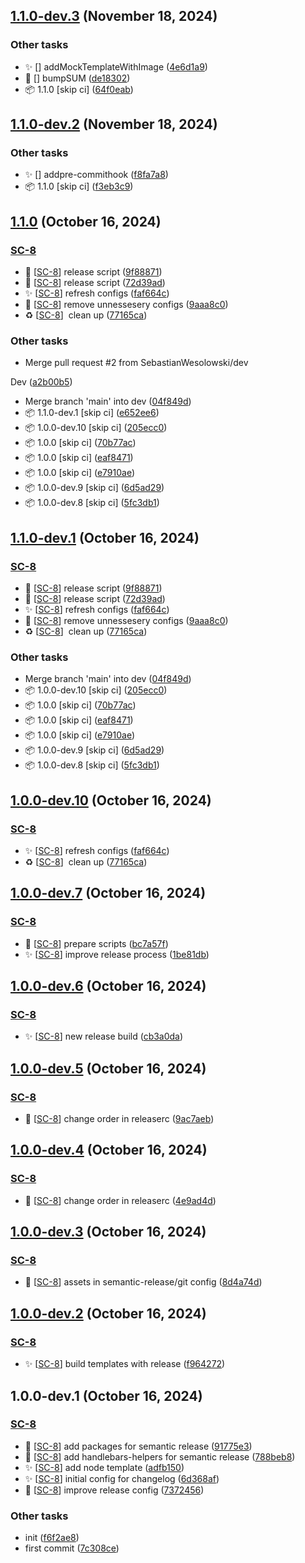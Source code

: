 ## [1.1.0-dev.3](https://github.com/SebastianWesolowski/s-template/compare/v1.1.0-dev.2...v1.1.0-dev.3) (November 18, 2024)


### Other tasks

- ✨ [] addMockTemplateWithImage ([4e6d1a9](https://github.com/SebastianWesolowski/s-template/commit/4e6d1a93feee3c6eef9e2b1d2862eefd82a04edc))
- 🔧 [] bumpSUM ([de18302](https://github.com/SebastianWesolowski/s-template/commit/de1830209d0ddeebfdee94a42f05c8b4001f249e))
- 📦 1.1.0 [skip ci] ([64f0eab](https://github.com/SebastianWesolowski/s-template/commit/64f0eab90fa2b85e016ff1af42c3cf8520fa836a))

## [1.1.0-dev.2](https://github.com/SebastianWesolowski/s-template/compare/v1.1.0-dev.1...v1.1.0-dev.2) (November 18, 2024)

### Other tasks

- ✨ [] addpre-commithook ([f8fa7a8](https://github.com/SebastianWesolowski/s-template/commit/f8fa7a86bd75fbc27534dfaf8ba3d85c10b520e6))
- 📦 1.1.0 [skip ci] ([f3eb3c9](https://github.com/SebastianWesolowski/s-template/commit/f3eb3c9fa11aa8cf344006847084addaa8fa8652))

## [1.1.0](https://github.com/SebastianWesolowski/s-template/compare/v1.0.0...v1.1.0) (October 16, 2024)

### [SC-8](https://linear.app/wesolowskidev/issue/SC-8)

- 🐛 [[SC-8](https://linear.app/wesolowskidev/issue/SC-8)] release script ([9f88871](https://github.com/SebastianWesolowski/s-template/commit/9f8887121f0dba5921773effe1490b36a4947335))
- 🐛 [[SC-8](https://linear.app/wesolowskidev/issue/SC-8)] release script ([72d39ad](https://github.com/SebastianWesolowski/s-template/commit/72d39ad0bcff23e9f696a9dffb71d2df345b2981))
- ✨ [[SC-8](https://linear.app/wesolowskidev/issue/SC-8)] refresh configs ([faf664c](https://github.com/SebastianWesolowski/s-template/commit/faf664c6baf1db295ddd71a82c21058ddb357d24))
- 🔧 [[SC-8](https://linear.app/wesolowskidev/issue/SC-8)] remove unnessesery configs ([9aaa8c0](https://github.com/SebastianWesolowski/s-template/commit/9aaa8c0a6057c1e2f8bc23618550d7346f6ac015))
- ♻ [[SC-8](https://linear.app/wesolowskidev/issue/SC-8)] ️ clean up ([77165ca](https://github.com/SebastianWesolowski/s-template/commit/77165cac72746127279300605d0a4ab4ecc53bf0))

### Other tasks

- Merge pull request #2 from SebastianWesolowski/dev

Dev ([a2b00b5](https://github.com/SebastianWesolowski/s-template/commit/a2b00b525168ccfe9a9deef1743769c102ccf0ba))

- Merge branch 'main' into dev ([04f849d](https://github.com/SebastianWesolowski/s-template/commit/04f849dd631aa251f5cdf3db4ef854b14724fb08))
- 📦 1.1.0-dev.1 [skip ci] ([e652ee6](https://github.com/SebastianWesolowski/s-template/commit/e652ee66174ee16ef6af2e1b83bac89d1c3948df))
- 📦 1.0.0-dev.10 [skip ci] ([205ecc0](https://github.com/SebastianWesolowski/s-template/commit/205ecc0772588ad8791f71af514e8cc038028c77))
- 📦 1.0.0 [skip ci] ([70b77ac](https://github.com/SebastianWesolowski/s-template/commit/70b77ac7c691a210c1baa0a12de1884e767cd46e))
- 📦 1.0.0 [skip ci] ([eaf8471](https://github.com/SebastianWesolowski/s-template/commit/eaf8471f1ae5c65c24b7423bb9f26b9095a2d00c))
- 📦 1.0.0 [skip ci] ([e7910ae](https://github.com/SebastianWesolowski/s-template/commit/e7910ae871e72692dcd7b10baa1085cebb8ef412))
- 📦 1.0.0-dev.9 [skip ci] ([6d5ad29](https://github.com/SebastianWesolowski/s-template/commit/6d5ad29262391ff48deb3ff960f3f91e3792cda0))
- 📦 1.0.0-dev.8 [skip ci] ([5fc3db1](https://github.com/SebastianWesolowski/s-template/commit/5fc3db1715ce17e1cdf68711b9f83f342e9ac25d))

## [1.1.0-dev.1](https://github.com/SebastianWesolowski/s-template/compare/v1.0.0...v1.1.0-dev.1) (October 16, 2024)

### [SC-8](https://linear.app/wesolowskidev/issue/SC-8)

- 🐛 [[SC-8](https://linear.app/wesolowskidev/issue/SC-8)] release script ([9f88871](https://github.com/SebastianWesolowski/s-template/commit/9f8887121f0dba5921773effe1490b36a4947335))
- 🐛 [[SC-8](https://linear.app/wesolowskidev/issue/SC-8)] release script ([72d39ad](https://github.com/SebastianWesolowski/s-template/commit/72d39ad0bcff23e9f696a9dffb71d2df345b2981))
- ✨ [[SC-8](https://linear.app/wesolowskidev/issue/SC-8)] refresh configs ([faf664c](https://github.com/SebastianWesolowski/s-template/commit/faf664c6baf1db295ddd71a82c21058ddb357d24))
- 🔧 [[SC-8](https://linear.app/wesolowskidev/issue/SC-8)] remove unnessesery configs ([9aaa8c0](https://github.com/SebastianWesolowski/s-template/commit/9aaa8c0a6057c1e2f8bc23618550d7346f6ac015))
- ♻ [[SC-8](https://linear.app/wesolowskidev/issue/SC-8)] ️ clean up ([77165ca](https://github.com/SebastianWesolowski/s-template/commit/77165cac72746127279300605d0a4ab4ecc53bf0))

### Other tasks

- Merge branch 'main' into dev ([04f849d](https://github.com/SebastianWesolowski/s-template/commit/04f849dd631aa251f5cdf3db4ef854b14724fb08))
- 📦 1.0.0-dev.10 [skip ci] ([205ecc0](https://github.com/SebastianWesolowski/s-template/commit/205ecc0772588ad8791f71af514e8cc038028c77))
- 📦 1.0.0 [skip ci] ([70b77ac](https://github.com/SebastianWesolowski/s-template/commit/70b77ac7c691a210c1baa0a12de1884e767cd46e))
- 📦 1.0.0 [skip ci] ([eaf8471](https://github.com/SebastianWesolowski/s-template/commit/eaf8471f1ae5c65c24b7423bb9f26b9095a2d00c))
- 📦 1.0.0 [skip ci] ([e7910ae](https://github.com/SebastianWesolowski/s-template/commit/e7910ae871e72692dcd7b10baa1085cebb8ef412))
- 📦 1.0.0-dev.9 [skip ci] ([6d5ad29](https://github.com/SebastianWesolowski/s-template/commit/6d5ad29262391ff48deb3ff960f3f91e3792cda0))
- 📦 1.0.0-dev.8 [skip ci] ([5fc3db1](https://github.com/SebastianWesolowski/s-template/commit/5fc3db1715ce17e1cdf68711b9f83f342e9ac25d))

## [1.0.0-dev.10](https://github.com/SebastianWesolowski/s-template/compare/v1.0.0-dev.9...v1.0.0-dev.10) (October 16, 2024)

### [SC-8](https://linear.app/wesolowskidev/issue/SC-8)

- ✨ [[SC-8](https://linear.app/wesolowskidev/issue/SC-8)] refresh configs ([faf664c](https://github.com/SebastianWesolowski/s-template/commit/faf664c6baf1db295ddd71a82c21058ddb357d24))
- ♻ [[SC-8](https://linear.app/wesolowskidev/issue/SC-8)] ️ clean up ([77165ca](https://github.com/SebastianWesolowski/s-template/commit/77165cac72746127279300605d0a4ab4ecc53bf0))

## [1.0.0-dev.7](https://github.com/SebastianWesolowski/s-template/compare/v1.0.0-dev.6...v1.0.0-dev.7) (October 16, 2024)

### [SC-8](https://linear.app/wesolowskidev/issue/SC-8)

- 🐛 [[SC-8](https://linear.app/wesolowskidev/issue/SC-8)] prepare scripts ([bc7a57f](https://github.com/SebastianWesolowski/s-template/commit/bc7a57f53edc5c12cc580cbc79fbf07b3e4da5e8))
- ✨ [[SC-8](https://linear.app/wesolowskidev/issue/SC-8)] improve release process ([1be81db](https://github.com/SebastianWesolowski/s-template/commit/1be81db21f110e475f8e9d04b524ca010fad40b4))

## [1.0.0-dev.6](https://github.com/SebastianWesolowski/s-template/compare/v1.0.0-dev.5...v1.0.0-dev.6) (October 16, 2024)

### [SC-8](https://linear.app/wesolowskidev/issue/SC-8)

- ✨ [[SC-8](https://linear.app/wesolowskidev/issue/SC-8)] new release build ([cb3a0da](https://github.com/SebastianWesolowski/s-template/commit/cb3a0daa1ef745ca44953c09c6bd1d4434e25479))

## [1.0.0-dev.5](https://github.com/SebastianWesolowski/s-template/compare/v1.0.0-dev.4...v1.0.0-dev.5) (October 16, 2024)

### [SC-8](https://linear.app/wesolowskidev/issue/SC-8)

- 🐛 [[SC-8](https://linear.app/wesolowskidev/issue/SC-8)] change order in releaserc ([9ac7aeb](https://github.com/SebastianWesolowski/s-template/commit/9ac7aebca1887de4f5b2247e8d67ec5be4a04ddb))

## [1.0.0-dev.4](https://github.com/SebastianWesolowski/s-template/compare/v1.0.0-dev.3...v1.0.0-dev.4) (October 16, 2024)

### [SC-8](https://linear.app/wesolowskidev/issue/SC-8)

- 🐛 [[SC-8](https://linear.app/wesolowskidev/issue/SC-8)] change order in releaserc ([4e9ad4d](https://github.com/SebastianWesolowski/s-template/commit/4e9ad4da271489a4bed4ebfedd3952382ad9715c))

## [1.0.0-dev.3](https://github.com/SebastianWesolowski/s-template/compare/v1.0.0-dev.2...v1.0.0-dev.3) (October 16, 2024)

### [SC-8](https://linear.app/wesolowskidev/issue/SC-8)

- 🐛 [[SC-8](https://linear.app/wesolowskidev/issue/SC-8)] assets in semantic-release/git config ([8d4a74d](https://github.com/SebastianWesolowski/s-template/commit/8d4a74d5285d5862381b320eb9ead7e9e18f235f))

## [1.0.0-dev.2](https://github.com/SebastianWesolowski/s-template/compare/v1.0.0-dev.1...v1.0.0-dev.2) (October 16, 2024)

### [SC-8](https://linear.app/wesolowskidev/issue/SC-8)

- ✨ [[SC-8](https://linear.app/wesolowskidev/issue/SC-8)] build templates with release ([f964272](https://github.com/SebastianWesolowski/s-template/commit/f964272f7d7778604e61c82aacce55af9d3e01fd))

## 1.0.0-dev.1 (October 16, 2024)

### [SC-8](https://linear.app/wesolowskidev/issue/SC-8)

- 🐛 [[SC-8](https://linear.app/wesolowskidev/issue/SC-8)] add packages for semantic release ([91775e3](https://github.com/SebastianWesolowski/s-template/commit/91775e387c4d76868faf582a7fd71c5d97e33e6a))
- 🐛 [[SC-8](https://linear.app/wesolowskidev/issue/SC-8)] add handlebars-helpers for semantic release ([788beb8](https://github.com/SebastianWesolowski/s-template/commit/788beb81db4b3cfa92d812e16d15c2aa66eb3a55))
- ✨ [[SC-8](https://linear.app/wesolowskidev/issue/SC-8)] add node template ([adfb150](https://github.com/SebastianWesolowski/s-template/commit/adfb150ddf33a2191b1a78556060e4d8db76cec1))
- ✨ [[SC-8](https://linear.app/wesolowskidev/issue/SC-8)] initial config for changelog ([6d368af](https://github.com/SebastianWesolowski/s-template/commit/6d368af929e85eab647501e9c774d375840627b7))
- 🔧 [[SC-8](https://linear.app/wesolowskidev/issue/SC-8)] improve release config ([7372456](https://github.com/SebastianWesolowski/s-template/commit/73724564a69f69422c6ead67bb073105572199f5))

### Other tasks

- init ([f6f2ae8](https://github.com/SebastianWesolowski/s-template/commit/f6f2ae8b0a097fc9f63a56d9378349481e762329))
- first commit ([7c308ce](https://github.com/SebastianWesolowski/s-template/commit/7c308ce9b942315e9954d6bbdad83470371d705b))
